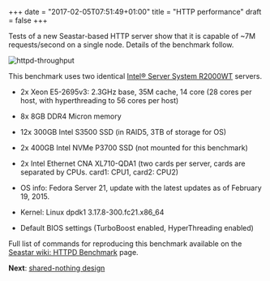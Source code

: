 +++
date = "2017-02-05T07:51:49+01:00"
title = "HTTP performance"
draft = false
+++

Tests of a new Seastar-based HTTP server show that it is capable of ~7M requests/second on a single node. Details of the benchmark follow.

![httpd-throughput](/seastar/seastar-httpd-throughput.png)

This benchmark uses two identical [Intel® Server System R2000WT](http://www.intel.com/p/en_US/support/category/server/r2000wt/doc_guide) servers.

* 2x Xeon E5-2695v3: 2.3GHz base, 35M cache, 14 core 
(28 cores per host, with hyperthreading to 56 cores per host)

* 8x 8GB DDR4 Micron memory

* 12x 300GB Intel S3500 SSD (in RAID5, 3TB of storage for OS)

* 2x 400GB Intel NVMe P3700 SSD (not mounted for this benchmark)

* 2x Intel Ethernet CNA XL710-QDA1 (two cards per server, cards are separated by CPUs. card1: CPU1, card2: CPU2)

* OS info: Fedora Server 21, update with the latest updates as of February 19, 2015.

* Kernel: Linux dpdk1 3.17.8-300.fc21.x86_64

* Default BIOS settings (TurboBoost enabled, HyperThreading enabled)

Full list of commands for reproducing this benchmark available on the [Seastar wiki: HTTPD Benchmark](https://github.com/scylladb/seastar/wiki/HTTPD-benchmark) page.

**Next**: [shared-nothing design](/seastar/shared-nothing)